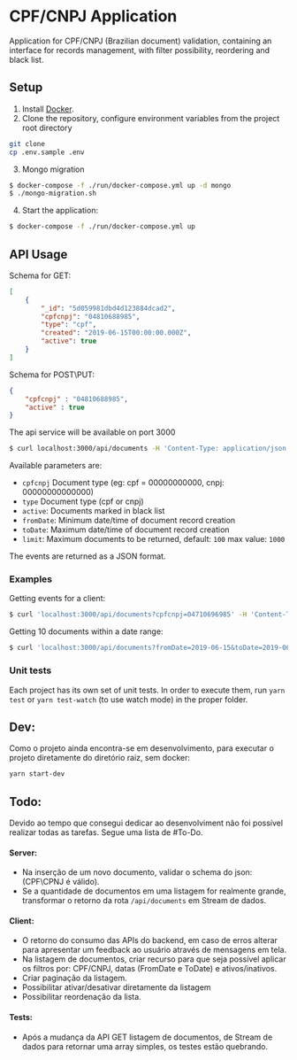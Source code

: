 # CPF/CNPJ Application

Application for CPF/CNPJ (Brazilian document) validation, containing an interface for records management, with filter possibility, reordering and black list.

## Setup

1. Install [Docker](https://www.docker.com/get-docker).
2. Clone the repository, configure environment variables from the project root directory

  ```sh
  git clone
  cp .env.sample .env
  ```

3. Mongo migration

  ```sh
  $ docker-compose -f ./run/docker-compose.yml up -d mongo
  $ ./mongo-migration.sh
  ```

4. Start the application:

  ```sh
  $ docker-compose -f ./run/docker-compose.yml up
  ```

## API Usage

Schema for GET:
```json
[
    {
        "_id": "5d059981dbd4d123884dcad2",
        "cpfcnpj": "04810688985",
        "type": "cpf",
        "created": "2019-06-15T00:00:00.000Z",
        "active": true
    }
]
```

Schema for POST\PUT:
```json
{ 
    "cpfcnpj" : "04810688985", 
    "active" : true
}
```

The api service will be available on port 3000

```sh
$ curl localhost:3000/api/documents -H 'Content-Type: application/json'
```

Available parameters are:

* `cpfcnpj` Document type (eg: cpf = 00000000000, cnpj: 00000000000000)
* `type` Document type (cpf or cnpj)
* `active`: Documents marked in black list
* `fromDate`: Minimum date/time of document record creation
* `toDate`: Maximum date/time of document record creation
* `limit`: Maximum documents to be returned, default: `100` max value: `1000`


The events are returned as a JSON format.

### Examples

Getting events for a client:

```sh
$ curl 'localhost:3000/api/documents?cpfcnpj=04710696985' -H 'Content-Type: application/json'
```

Getting 10 documents within a date range:

```sh
$ curl 'localhost:3000/api/documents?fromDate=2019-06-15&toDate=2019-06-16&limit=10' -H 'Content-Type: application/json'
```

### Unit tests

Each project has its own set of unit tests. In order to execute them, run `yarn test` or `yarn test-watch` (to use watch mode) in the proper folder.


## Dev:
Como o projeto ainda encontra-se em desenvolvimento, para executar o projeto diretamente do diretório raiz, sem docker:

```sh
yarn start-dev
```

## Todo:
Devido ao tempo que consegui dedicar ao desenvolviment não foi possível realizar todas as tarefas.
Segue uma lista de #To-Do.

#### Server:
- Na inserção de um novo documento, validar o schema do json: (CPF\CPNJ é válido).
- Se a quantidade de documentos em uma listagem for realmente grande, transformar o retorno da rota `/api/documents` em Stream de dados.


#### Client:
- O retorno do consumo das APIs do backend, em caso de erros alterar para apresentar um feedback ao usuário através de mensagens em tela.
- Na listagem de documentos, criar recurso para que seja possível aplicar os filtros por: CPF/CNPJ, datas (FromDate e ToDate) e ativos/inativos.
- Criar paginação da listagem.
- Possibilitar ativar/desativar diretamente da listagem
- Possibilitar reordenação da lista.


#### Tests:
- Após a mudança da API GET listagem de documentos, de Stream de dados para retornar uma array simples, os testes estão quebrando.
